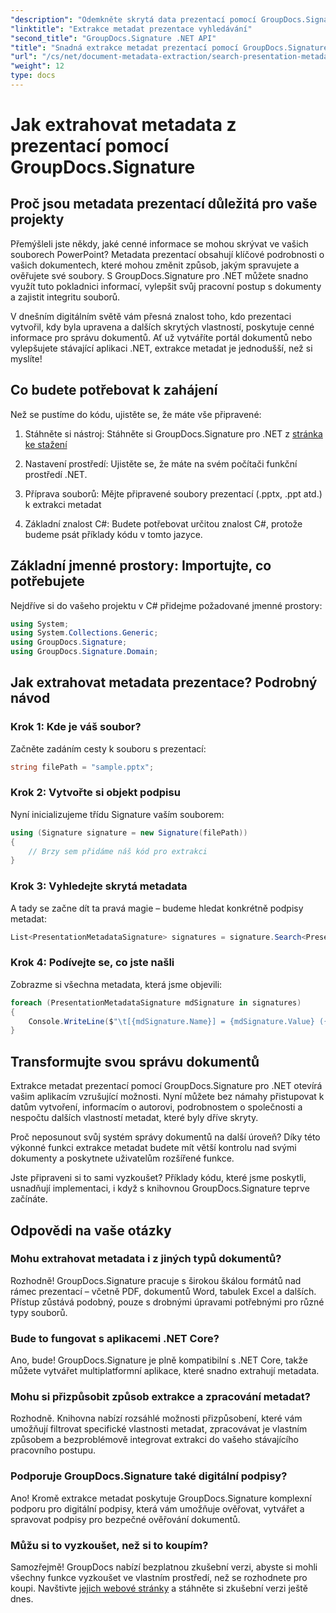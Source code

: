 ```yaml
---
"description": "Odemkněte skrytá data prezentací pomocí GroupDocs.Signature pro .NET. Naučte se, jak extrahovat a využívat metadata k optimalizaci systému správy dokumentů."
"linktitle": "Extrakce metadat prezentace vyhledávání"
"second_title": "GroupDocs.Signature .NET API"
"title": "Snadná extrakce metadat prezentací pomocí GroupDocs.Signature"
"url": "/cs/net/document-metadata-extraction/search-presentation-metadata-extraction/"
"weight": 12
type: docs
---
```

# Jak extrahovat metadata z prezentací pomocí GroupDocs.Signature

## Proč jsou metadata prezentací důležitá pro vaše projekty

Přemýšleli jste někdy, jaké cenné informace se mohou skrývat ve vašich souborech PowerPoint? Metadata prezentací obsahují klíčové podrobnosti o vašich dokumentech, které mohou změnit způsob, jakým spravujete a ověřujete své soubory. S GroupDocs.Signature pro .NET můžete snadno využít tuto pokladnici informací, vylepšit svůj pracovní postup s dokumenty a zajistit integritu souborů.

V dnešním digitálním světě vám přesná znalost toho, kdo prezentaci vytvořil, kdy byla upravena a dalších skrytých vlastností, poskytuje cenné informace pro správu dokumentů. Ať už vytváříte portál dokumentů nebo vylepšujete stávající aplikaci .NET, extrakce metadat je jednodušší, než si myslíte!

## Co budete potřebovat k zahájení

Než se pustíme do kódu, ujistěte se, že máte vše připravené:

1. Stáhněte si nástroj: Stáhněte si GroupDocs.Signature pro .NET z [stránka ke stažení](https://releases.groupdocs.com/signature/net/)
   
2. Nastavení prostředí: Ujistěte se, že máte na svém počítači funkční prostředí .NET.
   
3. Příprava souborů: Mějte připravené soubory prezentací (.pptx, .ppt atd.) k extrakci metadat
   
4. Základní znalost C#: Budete potřebovat určitou znalost C#, protože budeme psát příklady kódu v tomto jazyce.

## Základní jmenné prostory: Importujte, co potřebujete

Nejdříve si do vašeho projektu v C# přidejme požadované jmenné prostory:

```csharp
using System;
using System.Collections.Generic;
using GroupDocs.Signature;
using GroupDocs.Signature.Domain;
```

## Jak extrahovat metadata prezentace? Podrobný návod

### Krok 1: Kde je váš soubor?

Začněte zadáním cesty k souboru s prezentací:

```csharp
string filePath = "sample.pptx";
```

### Krok 2: Vytvořte si objekt podpisu

Nyní inicializujeme třídu Signature vaším souborem:

```csharp
using (Signature signature = new Signature(filePath))
{
    // Brzy sem přidáme náš kód pro extrakci
}
```

### Krok 3: Vyhledejte skrytá metadata

A tady se začne dít ta pravá magie – budeme hledat konkrétně podpisy metadat:

```csharp
List<PresentationMetadataSignature> signatures = signature.Search<PresentationMetadataSignature>(SignatureType.Metadata);
```

### Krok 4: Podívejte se, co jste našli

Zobrazme si všechna metadata, která jsme objevili:

```csharp
foreach (PresentationMetadataSignature mdSignature in signatures)
{
    Console.WriteLine($"\t[{mdSignature.Name}] = {mdSignature.Value} ({mdSignature.Type})");
}
```

## Transformujte svou správu dokumentů

Extrakce metadat prezentací pomocí GroupDocs.Signature pro .NET otevírá vašim aplikacím vzrušující možnosti. Nyní můžete bez námahy přistupovat k datům vytvoření, informacím o autorovi, podrobnostem o společnosti a nespočtu dalších vlastností metadat, které byly dříve skryty.

Proč neposunout svůj systém správy dokumentů na další úroveň? Díky této výkonné funkci extrakce metadat budete mít větší kontrolu nad svými dokumenty a poskytnete uživatelům rozšířené funkce.

Jste připraveni si to sami vyzkoušet? Příklady kódu, které jsme poskytli, usnadňují implementaci, i když s knihovnou GroupDocs.Signature teprve začínáte.

## Odpovědi na vaše otázky

### Mohu extrahovat metadata i z jiných typů dokumentů?

Rozhodně! GroupDocs.Signature pracuje s širokou škálou formátů nad rámec prezentací – včetně PDF, dokumentů Word, tabulek Excel a dalších. Přístup zůstává podobný, pouze s drobnými úpravami potřebnými pro různé typy souborů.

### Bude to fungovat s aplikacemi .NET Core?

Ano, bude! GroupDocs.Signature je plně kompatibilní s .NET Core, takže můžete vytvářet multiplatformní aplikace, které snadno extrahují metadata.

### Mohu si přizpůsobit způsob extrakce a zpracování metadat?

Rozhodně. Knihovna nabízí rozsáhlé možnosti přizpůsobení, které vám umožňují filtrovat specifické vlastnosti metadat, zpracovávat je vlastním způsobem a bezproblémově integrovat extrakci do vašeho stávajícího pracovního postupu.

### Podporuje GroupDocs.Signature také digitální podpisy?

Ano! Kromě extrakce metadat poskytuje GroupDocs.Signature komplexní podporu pro digitální podpisy, která vám umožňuje ověřovat, vytvářet a spravovat podpisy pro bezpečné ověřování dokumentů.

### Můžu si to vyzkoušet, než si to koupím?

Samozřejmě! GroupDocs nabízí bezplatnou zkušební verzi, abyste si mohli všechny funkce vyzkoušet ve vlastním prostředí, než se rozhodnete pro koupi. Navštivte [jejich webové stránky](https://releases.groupdocs.com/) a stáhněte si zkušební verzi ještě dnes.